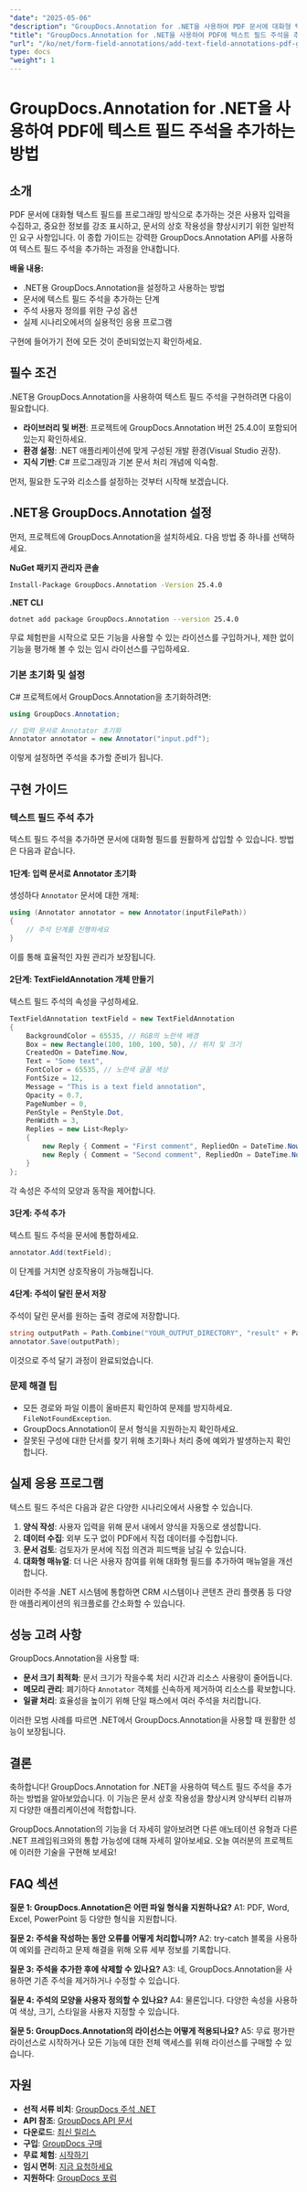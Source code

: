 ```yaml
---
"date": "2025-05-06"
"description": "GroupDocs.Annotation for .NET을 사용하여 PDF 문서에 대화형 텍스트 필드 주석을 추가하는 방법을 알아보세요. 이 단계별 가이드를 따라 문서의 상호 작용성을 향상시키세요."
"title": "GroupDocs.Annotation for .NET을 사용하여 PDF에 텍스트 필드 주석을 추가하는 방법(튜토리얼)"
"url": "/ko/net/form-field-annotations/add-text-field-annotations-pdf-groupdocs-net/"
type: docs
"weight": 1
---
```


# GroupDocs.Annotation for .NET을 사용하여 PDF에 텍스트 필드 주석을 추가하는 방법

## 소개

PDF 문서에 대화형 텍스트 필드를 프로그래밍 방식으로 추가하는 것은 사용자 입력을 수집하고, 중요한 정보를 강조 표시하고, 문서의 상호 작용성을 향상시키기 위한 일반적인 요구 사항입니다. 이 종합 가이드는 강력한 GroupDocs.Annotation API를 사용하여 텍스트 필드 주석을 추가하는 과정을 안내합니다.

**배울 내용:**
- .NET용 GroupDocs.Annotation을 설정하고 사용하는 방법
- 문서에 텍스트 필드 주석을 추가하는 단계
- 주석 사용자 정의를 위한 구성 옵션
- 실제 시나리오에서의 실용적인 응용 프로그램

구현에 들어가기 전에 모든 것이 준비되었는지 확인하세요.

## 필수 조건

.NET용 GroupDocs.Annotation을 사용하여 텍스트 필드 주석을 구현하려면 다음이 필요합니다.
- **라이브러리 및 버전**: 프로젝트에 GroupDocs.Annotation 버전 25.4.0이 포함되어 있는지 확인하세요.
- **환경 설정**: .NET 애플리케이션에 맞게 구성된 개발 환경(Visual Studio 권장).
- **지식 기반**: C# 프로그래밍과 기본 문서 처리 개념에 익숙함.

먼저, 필요한 도구와 리소스를 설정하는 것부터 시작해 보겠습니다.

## .NET용 GroupDocs.Annotation 설정

먼저, 프로젝트에 GroupDocs.Annotation을 설치하세요. 다음 방법 중 하나를 선택하세요.

**NuGet 패키지 관리자 콘솔**
```bash
Install-Package GroupDocs.Annotation -Version 25.4.0
```

**.NET CLI**
```bash
dotnet add package GroupDocs.Annotation --version 25.4.0
```

무료 체험판을 시작으로 모든 기능을 사용할 수 있는 라이선스를 구입하거나, 제한 없이 기능을 평가해 볼 수 있는 임시 라이선스를 구입하세요.

### 기본 초기화 및 설정

C# 프로젝트에서 GroupDocs.Annotation을 초기화하려면:
```csharp
using GroupDocs.Annotation;

// 입력 문서로 Annotator 초기화
Annotator annotator = new Annotator("input.pdf");
```
이렇게 설정하면 주석을 추가할 준비가 됩니다.

## 구현 가이드

### 텍스트 필드 주석 추가

텍스트 필드 주석을 추가하면 문서에 대화형 필드를 원활하게 삽입할 수 있습니다. 방법은 다음과 같습니다.

#### 1단계: 입력 문서로 Annotator 초기화
생성하다 `Annotator` 문서에 대한 개체:
```csharp
using (Annotator annotator = new Annotator(inputFilePath))
{
    // 주석 단계를 진행하세요
}
```
이를 통해 효율적인 자원 관리가 보장됩니다.

#### 2단계: TextFieldAnnotation 개체 만들기
텍스트 필드 주석의 속성을 구성하세요.
```csharp
TextFieldAnnotation textField = new TextFieldAnnotation
{
    BackgroundColor = 65535, // RGB의 노란색 배경
    Box = new Rectangle(100, 100, 100, 50), // 위치 및 크기
    CreatedOn = DateTime.Now,
    Text = "Some text",
    FontColor = 65535, // 노란색 글꼴 색상
    FontSize = 12,
    Message = "This is a text field annotation",
    Opacity = 0.7,
    PageNumber = 0,
    PenStyle = PenStyle.Dot,
    PenWidth = 3,
    Replies = new List<Reply>
    {
        new Reply { Comment = "First comment", RepliedOn = DateTime.Now },
        new Reply { Comment = "Second comment", RepliedOn = DateTime.Now }
    }
};
```
각 속성은 주석의 모양과 동작을 제어합니다.

#### 3단계: 주석 추가
텍스트 필드 주석을 문서에 통합하세요.
```csharp
annotator.Add(textField);
```
이 단계를 거치면 상호작용이 가능해집니다.

#### 4단계: 주석이 달린 문서 저장
주석이 달린 문서를 원하는 출력 경로에 저장합니다.
```csharp
string outputPath = Path.Combine("YOUR_OUTPUT_DIRECTORY", "result" + Path.GetExtension(inputFilePath));
annotator.Save(outputPath);
```
이것으로 주석 달기 과정이 완료되었습니다.

### 문제 해결 팁
- 모든 경로와 파일 이름이 올바른지 확인하여 문제를 방지하세요. `FileNotFoundException`.
- GroupDocs.Annotation이 문서 형식을 지원하는지 확인하세요.
- 잘못된 구성에 대한 단서를 찾기 위해 초기화나 처리 중에 예외가 발생하는지 확인합니다.

## 실제 응용 프로그램

텍스트 필드 주석은 다음과 같은 다양한 시나리오에서 사용할 수 있습니다.
1. **양식 작성**: 사용자 입력을 위해 문서 내에서 양식을 자동으로 생성합니다.
2. **데이터 수집**: 외부 도구 없이 PDF에서 직접 데이터를 수집합니다.
3. **문서 검토**: 검토자가 문서에 직접 의견과 피드백을 남길 수 있습니다.
4. **대화형 매뉴얼**: 더 나은 사용자 참여를 위해 대화형 필드를 추가하여 매뉴얼을 개선합니다.

이러한 주석을 .NET 시스템에 통합하면 CRM 시스템이나 콘텐츠 관리 플랫폼 등 다양한 애플리케이션의 워크플로를 간소화할 수 있습니다.

## 성능 고려 사항

GroupDocs.Annotation을 사용할 때:
- **문서 크기 최적화**: 문서 크기가 작을수록 처리 시간과 리소스 사용량이 줄어듭니다.
- **메모리 관리**: 폐기하다 `Annotator` 객체를 신속하게 제거하여 리소스를 확보합니다.
- **일괄 처리**: 효율성을 높이기 위해 단일 패스에서 여러 주석을 처리합니다.

이러한 모범 사례를 따르면 .NET에서 GroupDocs.Annotation을 사용할 때 원활한 성능이 보장됩니다.

## 결론

축하합니다! GroupDocs.Annotation for .NET을 사용하여 텍스트 필드 주석을 추가하는 방법을 알아보았습니다. 이 기능은 문서 상호 작용성을 향상시켜 양식부터 리뷰까지 다양한 애플리케이션에 적합합니다.

GroupDocs.Annotation의 기능을 더 자세히 알아보려면 다른 애노테이션 유형과 다른 .NET 프레임워크와의 통합 가능성에 대해 자세히 알아보세요. 오늘 여러분의 프로젝트에 이러한 기술을 구현해 보세요!

## FAQ 섹션

**질문 1: GroupDocs.Annotation은 어떤 파일 형식을 지원하나요?**
A1: PDF, Word, Excel, PowerPoint 등 다양한 형식을 지원합니다.

**질문 2: 주석을 작성하는 동안 오류를 어떻게 처리합니까?**
A2: try-catch 블록을 사용하여 예외를 관리하고 문제 해결을 위해 오류 세부 정보를 기록합니다.

**질문 3: 주석을 추가한 후에 삭제할 수 있나요?**
A3: 네, GroupDocs.Annotation을 사용하면 기존 주석을 제거하거나 수정할 수 있습니다.

**질문 4: 주석의 모양을 사용자 정의할 수 있나요?**
A4: 물론입니다. 다양한 속성을 사용하여 색상, 크기, 스타일을 사용자 지정할 수 있습니다.

**질문 5: GroupDocs.Annotation의 라이선스는 어떻게 적용되나요?**
A5: 무료 평가판 라이선스로 시작하거나 모든 기능에 대한 전체 액세스를 위해 라이선스를 구매할 수 있습니다.

## 자원
- **선적 서류 비치**: [GroupDocs 주석 .NET](https://docs.groupdocs.com/annotation/net/)
- **API 참조**: [GroupDocs API 문서](https://reference.groupdocs.com/annotation/net/)
- **다운로드**: [최신 릴리스](https://releases.groupdocs.com/annotation/net/)
- **구입**: [GroupDocs 구매](https://purchase.groupdocs.com/buy)
- **무료 체험**: [시작하기](https://releases.groupdocs.com/annotation/net/)
- **임시 면허**: [지금 요청하세요](https://purchase.groupdocs.com/temporary-license/)
- **지원하다**: [GroupDocs 포럼](https://forum.groupdocs.com/c/annotation/)